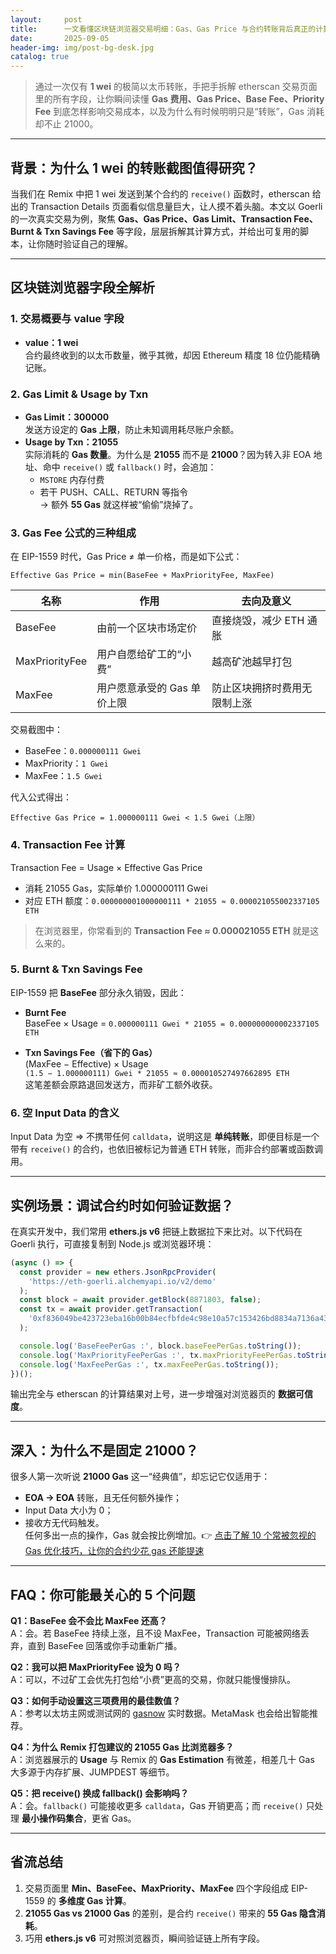 ```yaml
---
layout:     post
title:      一文看懂区块链浏览器交易明细：Gas、Gas Price 与合约转账背后真正的计算逻辑
date:       2025-09-05
header-img: img/post-bg-desk.jpg
catalog: true
---
```


> 通过一次仅有 **1 wei** 的极简以太币转账，手把手拆解 etherscan 交易页面里的所有字段，让你瞬间读懂 **Gas 费用、Gas Price、Base Fee、Priority Fee** 到底怎样影响交易成本，以及为什么有时候明明只是“转账”，Gas 消耗却不止 21000。

---

## 背景：为什么 1 wei 的转账截图值得研究？

当我们在 Remix 中把 1 wei 发送到某个合约的 `receive()` 函数时，etherscan 给出的 Transaction Details 页面看似信息量巨大，让人摸不着头脑。本文以 Goerli 的一次真实交易为例，聚焦 **Gas、Gas Price、Gas Limit、Transaction Fee、Burnt & Txn Savings Fee** 等字段，层层拆解其计算方式，并给出可复用的脚本，让你随时验证自己的理解。

---

## 区块链浏览器字段全解析

### 1. 交易概要与 value 字段

* **value：1 wei**  
  合约最终收到的以太币数量，微乎其微，却因 Ethereum 精度 18 位仍能精确记账。

### 2. Gas Limit & Usage by Txn

* **Gas Limit：300000**  
  发送方设定的 **Gas 上限**，防止未知调用耗尽账户余额。
* **Usage by Txn：21055**  
  实际消耗的 **Gas 数量**。为什么是 **21055** 而不是 **21000**？因为转入非 EOA 地址、命中 `receive()` 或 `fallback()` 时，会追加：
  - `MSTORE` 内存付费
  - 若干 PUSH、CALL、RETURN 等指令  
  → 额外 **55 Gas** 就这样被“偷偷”烧掉了。

### 3. Gas Fee 公式的三种组成

在 EIP-1559 时代，Gas Price ≠ 单一价格，而是如下公式：

```
Effective Gas Price = min(BaseFee + MaxPriorityFee, MaxFee)
```

| 名称             | 作用                           | 去向及意义                          |
|------------------|--------------------------------|-------------------------------------|
| BaseFee          | 由前一个区块市场定价           | 直接烧毁，减少 ETH 通胀             |
| MaxPriorityFee   | 用户自愿给矿工的“小费”         | 越高矿池越早打包                   |
| MaxFee           | 用户愿意承受的 Gas 单价上限    | 防止区块拥挤时费用无限制上涨       |

交易截图中：

* BaseFee：`0.000000111 Gwei`  
* MaxPriority：`1 Gwei`  
* MaxFee：`1.5 Gwei`

代入公式得出：

```
Effective Gas Price = 1.000000111 Gwei < 1.5 Gwei（上限）
```

### 4. Transaction Fee 计算

Transaction Fee = Usage × Effective Gas Price

* 消耗 21055 Gas，实际单价 1.000000111 Gwei  
* 对应 ETH 额度：`0.000000001000000111 * 21055 ≈ 0.000021055002337105 ETH`

> 在浏览器里，你常看到的 **Transaction Fee ≈ 0.000021055 ETH** 就是这么来的。

### 5. Burnt & Txn Savings Fee

EIP-1559 把 **BaseFee** 部分永久销毁，因此：

* **Burnt Fee**  
  BaseFee × Usage = `0.000000111 Gwei * 21055 = 0.000000000002337105 ETH`

* **Txn Savings Fee（省下的 Gas）**  
  (MaxFee − Effective) × Usage  
  `(1.5 − 1.000000111) Gwei * 21055 ≈ 0.000010527497662895 ETH`  
  这笔差额会原路退回发送方，而非矿工额外收获。

### 6. 空 Input Data 的含义

Input Data 为空 ⇒ 不携带任何 `calldata`，说明这是 **单纯转账**，即便目标是一个带有 `receive()` 的合约，也依旧被标记为普通 ETH 转账，而非合约部署或函数调用。

---

## 实例场景：调试合约时如何验证数据？

在真实开发中，我们常用 **ethers.js v6** 把链上数据拉下来比对。以下代码在 Goerli 执行，可直接复制到 Node.js 或浏览器环境：

```js
(async () => {
  const provider = new ethers.JsonRpcProvider(
    'https://eth-goerli.alchemyapi.io/v2/demo'
  );
  const block = await provider.getBlock(8871803, false);
  const tx = await provider.getTransaction(
    '0xf836049be423723eba16b00b84ecfbfde4c98e10a57c153426bd8834a7136a43'
  );

  console.log('BaseFeePerGas :', block.baseFeePerGas.toString());
  console.log('MaxPriorityFeePerGas :', tx.maxPriorityFeePerGas.toString());
  console.log('MaxFeePerGas :', tx.maxFeePerGas.toString());
})();
```

输出完全与 etherscan 的计算结果对上号，进一步增强对浏览器页的 **数据可信度**。

---

## 深入：为什么不是固定 21000？

很多人第一次听说 **21000 Gas** 这一“经典值”，却忘记它仅适用于：
* **EOA → EOA** 转账，且无任何额外操作；
* Input Data 大小为 0；
* 接收方无代码触发。  
任何多出一点的操作，Gas 就会按比例增加。👉 [点击了解 10 个常被忽视的 Gas 优化技巧，让你的合约少花 gas 还能提速](https://okxdog.com/)

---

## FAQ：你可能最关心的 5 个问题

**Q1：BaseFee 会不会比 MaxFee 还高？**  
A：会。若 BaseFee 持续上涨，且不设 MaxFee，Transaction 可能被网络丢弃，直到 BaseFee 回落或你手动重新广播。

**Q2：我可以把 MaxPriorityFee 设为 0 吗？**  
A：可以，不过矿工会优先打包给“小费”更高的交易，你就只能慢慢排队。

**Q3：如何手动设置这三项费用的最佳数值？**  
A：参考以太坊主网或测试网的 [gasnow](https://okxdog.com/) 实时数据。MetaMask 也会给出智能推荐。

**Q4：为什么 Remix 打包建议的 21055 Gas 比浏览器多？**  
A：浏览器展示的 **Usage** 与 Remix 的 **Gas Estimation** 有微差，相差几十 Gas 大多源于内存扩展、JUMPDEST 等细节。

**Q5：把 receive() 换成 fallback() 会影响吗？**  
A：会。`fallback()` 可能接收更多 `calldata`，Gas 开销更高；而 `receive()` 只处理 **最小操作码集合**，更省 Gas。

---

## 省流总结

1. 交易页面里 **Min、BaseFee、MaxPriority、MaxFee** 四个字段组成 EIP-1559 的 **多维度 Gas 计算**。
2. **21055 Gas vs 21000 Gas** 的差别，是合约 `receive()` 带来的 **55 Gas 隐含消耗**。
3. 巧用 **ethers.js v6** 可对照浏览器页，瞬间验证链上所有字段。